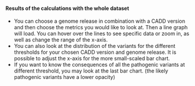 #### Results of the calculations with the whole dataset
- You can choose a genome release in combination with a CADD version and then choose the metrics you would like to look at. Then a line graph will load. You can hover over the lines to see specific data or zoom in, as well as change the range of the x-axis.
- You can also look at the distribution of the variants for the different thresholds for your chosen CADD version and genome release. It is possible to adjust the x-axis for the more small-scaled bar chart.
- If you want to know the consequences of all the pathogenic variants at different threshold, you may look at the last bar chart. (the likely pathogenic variants have a lower opacity)
